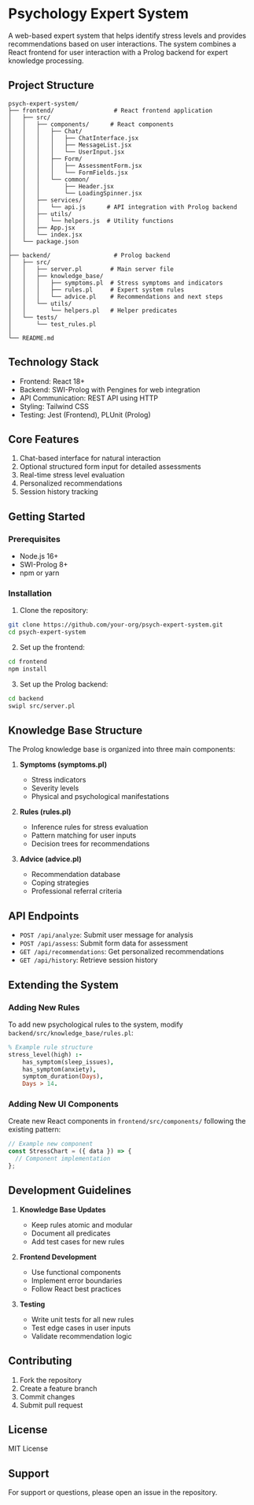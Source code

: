 # Psychology Expert System

A web-based expert system that helps identify stress levels and provides recommendations based on user interactions. The system combines a React frontend for user interaction with a Prolog backend for expert knowledge processing.

## Project Structure

```
psych-expert-system/
├── frontend/                 # React frontend application
│   ├── src/
│   │   ├── components/      # React components
│   │   │   ├── Chat/
│   │   │   │   ├── ChatInterface.jsx
│   │   │   │   ├── MessageList.jsx
│   │   │   │   └── UserInput.jsx
│   │   │   ├── Form/
│   │   │   │   ├── AssessmentForm.jsx
│   │   │   │   └── FormFields.jsx
│   │   │   └── common/
│   │   │       ├── Header.jsx
│   │   │       └── LoadingSpinner.jsx
│   │   ├── services/
│   │   │   └── api.js      # API integration with Prolog backend
│   │   ├── utils/
│   │   │   └── helpers.js  # Utility functions
│   │   ├── App.jsx
│   │   └── index.jsx
│   └── package.json
│
├── backend/                  # Prolog backend
│   ├── src/
│   │   ├── server.pl        # Main server file
│   │   ├── knowledge_base/
│   │   │   ├── symptoms.pl  # Stress symptoms and indicators
│   │   │   ├── rules.pl     # Expert system rules
│   │   │   └── advice.pl    # Recommendations and next steps
│   │   └── utils/
│   │       └── helpers.pl   # Helper predicates
│   └── tests/
│       └── test_rules.pl
│
└── README.md
```

## Technology Stack

- Frontend: React 18+
- Backend: SWI-Prolog with Pengines for web integration
- API Communication: REST API using HTTP
- Styling: Tailwind CSS
- Testing: Jest (Frontend), PLUnit (Prolog)

## Core Features

1. Chat-based interface for natural interaction
2. Optional structured form input for detailed assessments
3. Real-time stress level evaluation
4. Personalized recommendations
5. Session history tracking

## Getting Started

### Prerequisites

- Node.js 16+
- SWI-Prolog 8+
- npm or yarn

### Installation

1. Clone the repository:
```bash
git clone https://github.com/your-org/psych-expert-system.git
cd psych-expert-system
```

2. Set up the frontend:
```bash
cd frontend
npm install
```

3. Set up the Prolog backend:
```bash
cd backend
swipl src/server.pl
```

## Knowledge Base Structure

The Prolog knowledge base is organized into three main components:

1. **Symptoms (symptoms.pl)**
   - Stress indicators
   - Severity levels
   - Physical and psychological manifestations

2. **Rules (rules.pl)**
   - Inference rules for stress evaluation
   - Pattern matching for user inputs
   - Decision trees for recommendations

3. **Advice (advice.pl)**
   - Recommendation database
   - Coping strategies
   - Professional referral criteria

## API Endpoints

- `POST /api/analyze`: Submit user message for analysis
- `POST /api/assess`: Submit form data for assessment
- `GET /api/recommendations`: Get personalized recommendations
- `GET /api/history`: Retrieve session history

## Extending the System

### Adding New Rules

To add new psychological rules to the system, modify `backend/src/knowledge_base/rules.pl`:

```prolog
% Example rule structure
stress_level(high) :-
    has_symptom(sleep_issues),
    has_symptom(anxiety),
    symptom_duration(Days),
    Days > 14.
```

### Adding New UI Components

Create new React components in `frontend/src/components/` following the existing pattern:

```jsx
// Example new component
const StressChart = ({ data }) => {
  // Component implementation
};
```

## Development Guidelines

1. **Knowledge Base Updates**
   - Keep rules atomic and modular
   - Document all predicates
   - Add test cases for new rules

2. **Frontend Development**
   - Use functional components
   - Implement error boundaries
   - Follow React best practices

3. **Testing**
   - Write unit tests for all new rules
   - Test edge cases in user inputs
   - Validate recommendation logic

## Contributing

1. Fork the repository
2. Create a feature branch
3. Commit changes
4. Submit pull request

## License

MIT License

## Support

For support or questions, please open an issue in the repository.
